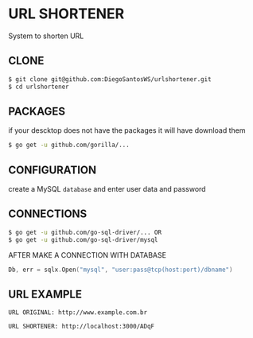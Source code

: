 # URL SHORTENER
System to shorten URL
## CLONE

```bash
$ git clone git@github.com:DiegoSantosWS/urlshortener.git
$ cd urlshortener
```
## PACKAGES
if your descktop does not have the packages it will have download them
```bash
$ go get -u github.com/gorilla/...
```

## CONFIGURATION

create a MySQL `database` and enter user data and password
## CONNECTIONS

```bash
$ go get -u github.com/go-sql-driver/... OR
$ go get -u github.com/go-sql-driver/mysql
```
AFTER MAKE A CONNECTION WITH DATABASE
```go
Db, err = sqlx.Open("mysql", "user:pass@tcp(host:port)/dbname")
```
## URL EXAMPLE

`URL ORIGINAL: http://www.example.com.br`

`URL SHORTENER: http://localhost:3000/ADqF`